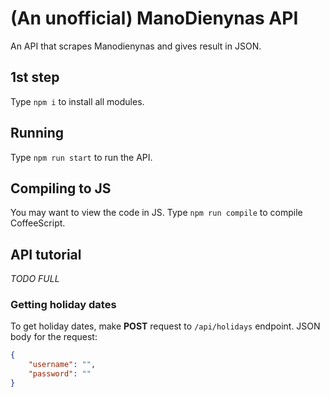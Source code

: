 # (An unofficial) ManoDienynas API
An API that scrapes Manodienynas and gives result in JSON.
## 1st step
Type `npm i` to install all modules.
## Running
Type `npm run start` to run the API.
## Compiling to JS
You may want to view the code in JS. Type `npm run compile` to compile CoffeeScript.
## API tutorial
*TODO FULL*

### Getting holiday dates
To get holiday dates, make **POST** request to `/api/holidays` endpoint. JSON body for the request:
```json
{
    "username": "",
    "password": ""
}
```
